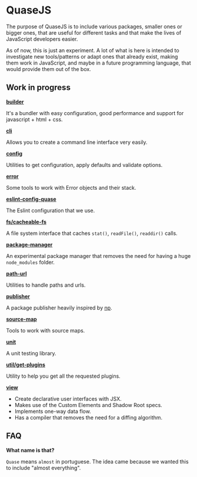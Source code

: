 # QuaseJS

The purpose of QuaseJS is to include various packages, smaller ones or bigger ones, that are useful for different tasks and that make the lives of JavaScript developers easier.

As of now, this is just an experiment. A lot of what is here is intended to investigate new tools/patterns or adapt ones that already exist, making them work in JavaScript, and maybe in a future programming language, that would provide them out of the box.

## Work in progress

**[builder](packages/builder)**

It's a bundler with easy configuration, good performance and support for javascript + html + css.

**[cli](packages/cli)**

Allows you to create a command line interface very easily.

**[config](packages/config)**

Utilities to get configuration, apply defaults and validate options.

**[error](packages/error)**

Some tools to work with Error objects and their stack.

**[eslint-config-quase](packages/eslint-config-quase)**

The Eslint configuration that we use.

**[fs/cacheable-fs](packages/fs/cacheable-fs)**

A file system interface that caches `stat()`, `readFile()`, `readdir()` calls.

**[package-manager](packages/package-manager)**

An experimental package manager that removes the need for having a huge `node_modules` folder.

**[path-url](packages/path-url)**

Utilities to handle paths and urls.

**[publisher](packages/publisher)**

A package publisher heavily inspired by [np](https://github.com/sindresorhus/np).

**[source-map](packages/source-map)**

Tools to work with source maps.

**[unit](packages/unit)**

A unit testing library.

**[util/get-plugins](packages/util/get-plugins)**

Utility to help you get all the requested plugins.

**[view](packages/view)**

- Create declarative user interfaces with JSX.
- Makes use of the Custom Elements and Shadow Root specs.
- Implements one-way data flow.
- Has a compiler that removes the need for a diffing algorithm.

## FAQ

**What name is that?**

`Quase` means `almost` in portuguese. The idea came because we wanted this to include "almost everything".
